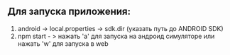 <h2>Для запуска приложения: </h2>

1) android -> local.properties -> sdk.dir (указать путь до ANDROID SDK)
2) npm start - > нажать 'a' для запуска на андроид симуляторе или нажать 'w' для запуска в web 